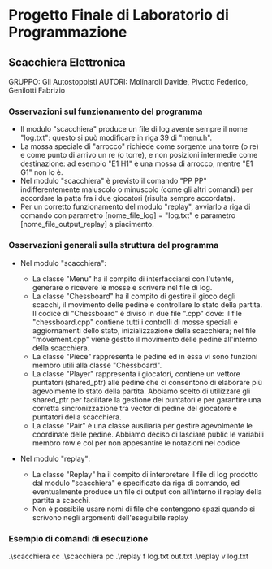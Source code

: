 # Progetto Finale di Laboratorio di Programmazione
## Scacchiera Elettronica

GRUPPO: Gli Autostoppisti
AUTORI: Molinaroli Davide, Pivotto Federico, Genilotti Fabrizio



### Osservazioni sul funzionamento del programma
 
 - Il modulo "scacchiera" produce un file di log avente sempre il nome "log.txt": questo si può modificare in riga 39 di "menu.h".
 - La mossa speciale di "arrocco" richiede come sorgente una torre (o re) e come punto di arrivo un re (o torre), e non posizioni intermedie come destinazione: ad esempio "E1 H1" è una mossa di arrocco, mentre "E1 G1" non lo è.
 - Nel modulo "scacchiera" è previsto il comando "PP PP" indifferentemente maiuscolo o minuscolo (come gli altri comandi) per accordare la patta fra i due giocatori (risulta sempre accordata).
 - Per un corretto funzionamento del modulo "replay", avviarlo a riga di comando con parametro [nome_file_log] = "log.txt" e parametro [nome_file_output_replay] a piacimento.



### Osservazioni generali sulla struttura del programma
 
 - Nel modulo "scacchiera":
    * La classe "Menu" ha il compito di interfacciarsi con l'utente, generare o ricevere le mosse e scrivere nel file di log.
    * La classe "Chessboard" ha il compito di gestire il gioco degli scacchi, il movimento delle pedine e controllare lo stato della partita.
      Il codice di "Chessboard" è diviso in due file ".cpp" dove: il file "chessboard.cpp" contiene tutti i controlli di mosse speciali e aggiornamenti dello stato, inizializzazione della scacchiera; nel file "movement.cpp" viene gestito il movimento delle pedine all'interno della scacchiera.
    * La classe "Piece" rappresenta le pedine ed in essa vi sono funzioni membro utili alla classe "Chessboard".
    * La classe "Player" rappresenta i giocatori, contiene un vettore puntatori (shared_ptr) alle pedine che ci consentono di elaborare più agevolmente lo stato della partita.
    Abbiamo scelto di utilizzare gli shared_ptr per facilitare la gestione dei puntatori e per garantire una corretta sincronizzazione tra vector di pedine del giocatore e puntatori della scacchiera.
    * La classe "Pair" è una classe ausiliaria per gestire agevolmente le coordinate delle pedine.
      Abbiamo deciso di lasciare public le variabili membro row e col per non appesantire le notazioni nel codice
 
 - Nel modulo "replay":
    * La classe "Replay" ha il compito di interpretare il file di log prodotto dal modulo "scacchiera" e specificato da riga di comando, ed eventualmente produce un file di output con all'interno il replay della partita a scacchi.
    * Non è possibile usare nomi di file che contengono spazi quando si scrivono negli argomenti dell'eseguibile replay



### Esempio di comandi di esecuzione
.\scacchiera cc
.\scacchiera pc
.\replay f log.txt out.txt
.\replay v log.txt
